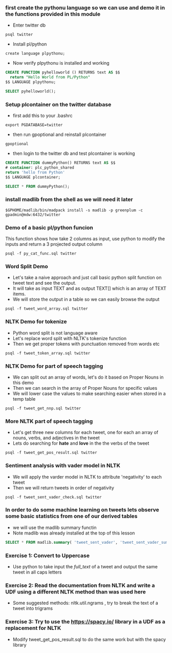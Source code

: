 ### first create the pythonu language so we can use and demo it in the functions provided in this module
* Enter twitter db
```
psql twitter
```

* Install pl/python
```
create language plpythonu;
```

* Now verify plpythonu is installed and working
```sql
CREATE FUNCTION pyhelloworld () RETURNS text AS $$
  return "Hello World from PL/Python"
$$ LANGUAGE plpythonu;
```
```sql
SELECT pyhelloworld();
```

### Setup plcontainer on the twitter database
* first add this to your .bashrc 
```
export PGDATABASE=twitter
```
* then run gpoptional and reinstall plcontainer
```
gpoptional
```
* then login to the twitter db and test plcontainer is working
```sql
CREATE FUNCTION dummyPython() RETURNS text AS $$
# container: plc_python_shared
return 'hello from Python'
$$ LANGUAGE plcontainer;
```

```sql
SELECT * FROM dummyPython();
```

### install madlib from the shell as we will need it later 
```
$GPHOME/madlib/bin/madpack install -s madlib -p greenplum -c gpadmin@mdw:6432/twitter
``` 

### Demo of a basic pl/python funcion
This function shows how take 2 columns as input, use python to modify the inputs and return a 3 projected output column
```
psql -f py_cat_func.sql twitter
```

### Word Split Demo
* Let's take a naive approach and just call basic python split function on tweet text and see the output.  
* It will take as input TEXT and as output TEXT[] which is an array of TEXT items.  
* We will store the output in a table so we can easily browse the output

```
psql -f tweet_word_array.sql twitter
```

### NLTK Demo for tokenize
* Python word split is not language aware
* Let's replace word split with NLTK's tokenize function
* Then we get proper tokens with punctuation removed from words etc

```
psql -f tweet_token_array.sql twitter
```

### NLTK Demo for part of speech tagging
* We can split out an array of words, let's do it based on Proper Nouns in this demo 
* Then we can search in the array of Proper Nouns for specific values
* We will lower case the values to make searching easier when stored in a temp table
```
psql -f tweet_get_nnp.sql twitter
```

### More NLTK part of speech tagging
* Let's get three new columns for each tweet, one for each an array of nouns, verbs, and adjectives in the tweet
* Lets do searching for **hate** and **love** in the the verbs of the tweet
```
psql -f tweet_get_pos_result.sql twitter
```

### Sentiment analysis with vader model in NLTK
* We will apply the varder model in NLTK to attribute 'negativity' to each tweet
* Then we will return tweets in order of negativity
```
psql -f tweet_sent_vader_check.sql twitter
```

### In order to do some machine learning on tweets lets observe some basic statistics from one of our derived tables
* we will use the madlib summary functin
* Note madlib was already installed at the top of this lesson
```sql
SELECT * FROM madlib.summary( 'tweet_sent_vader', 'tweet_sent_vader_summary');
```

### Exercise 1: Convert to Uppercase
* Use python to take input the *full_text* of a tweet and output the same tweet in all caps letters

### Exercise 2: Read the documentation from NLTK and write a UDF using a different NLTK method than was used here
* Some suggested methods: nltk.util.ngrams , try to break the text of a tweet into trigrams

### Exercise 3: Try to use the https://spacy.io/ library in a UDF as a replacement for NLTK
* Modify tweet_get_pos_result.sql to do the same work but with the spacy library


